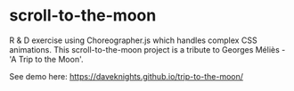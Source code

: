 # scroll-to-the-moon
R & D exercise using Choreographer.js which handles complex CSS animations. This scroll-to-the-moon project is a tribute to Georges Méliès - 'A Trip to the Moon'.

See demo here: https://daveknights.github.io/trip-to-the-moon/
